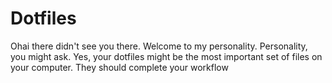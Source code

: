 Dotfiles
========
Ohai there didn't see you there. Welcome to my personality.  Personality, you might ask. Yes, your dotfiles might be the most important set of files on your computer. They should complete your workflow 
